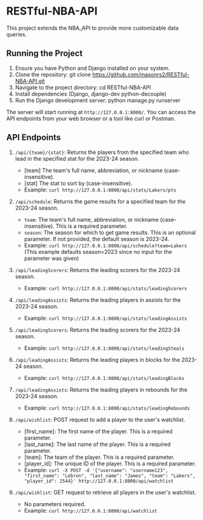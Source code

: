 # RESTful-NBA-API

This project extends the NBA_API to provide more customizable data queries.

## Running the Project

1. Ensure you have Python and Django installed on your system.
2. Clone the repository: git clone https://github.com/masonrs2/RESTful-NBA-API.git
3. Navigate to the project directory: cd RESTful-NBA-API
4. Install dependencies (Django, django-dev python-decouple)
4. Run the Django development server: python manage.py runserver

The server will start running at `http://127.0.0.1:8000/`. You can access the API endpoints from your web browser or a tool like curl or Postman.

## API Endpoints

1. `/api/{team}/{stat}`: Returns the players from the specified team who lead in the specified stat for the 2023-24 season.
   - [team] The team's full name, abbreviation, or nickname (case-insensitive).
   - [stat] The stat to sort by (case-insensitive).
   - Example: `curl http://127.0.0.1:8000/api/stats/Lakers/pts`

2. `/api/schedule`: Returns the game results for a specified team for the 2023-24 season.
   - `team`: The team's full name, abbreviation, or nickname (case-insensitive). This is a required parameter.
   - `season`: The season for which to get game results. This is an optional parameter. If not provided, the default season is 2023-24.
   - Example: `curl http://127.0.0.1:8000/api/schedule?team=Lakers` (This example defaults season=2023 since no input for the parameter was given)

3. `/api/leadingScorers`: Returns the leading scorers for the 2023-24 season.
   - Example: `curl http://127.0.0.1:8000/api/stats/leadingScorers`

4. `/api/leadingAssists`: Returns the leading players in assists for the 2023-24 season.
   - Example: `curl http://127.0.0.1:8000/api/stats/leadingAssists`
   
5. `/api/leadingScorers`: Returns the leading scorers for the 2023-24 season.
   - Example: `curl http://127.0.0.1:8000/api/stats/leadingSteals`

6. `/api/leadingAssists`: Returns the leading players in blocks for the 2023-24 season.
   - Example: `curl http://127.0.0.1:8000/api/stats/leadingBlocks`

7. `/api/leadingAssists`: Returns the leading players in rebounds for the 2023-24 season.
   - Example: `curl http://127.0.0.1:8000/api/stats/leadingRebounds`

8. `/api/wishlist`: POST request to add a player to the user's watchlist.
   - [first_name]: The first name of the player. This is a required parameter.
   - [last_name]: The last name of the player. This is a required parameter.
   - [team]: The team of the player. This is a required parameter.
   - [player_id]: The unique ID of the player. This is a required parameter.
   - Example: `curl -X POST -d '{"username": "username123", "first_name": "Lebron", "last_name": "James", "team": "Lakers", "player_id": 2544}' http://127.0.0.1:8000/api/watchlist`

9. `/api/wishlist`: GET request to retrieve all players in the user's watchlist.
   - No parameters required.
   - Example: `curl http://127.0.0.1:8000/api/watchlist`


